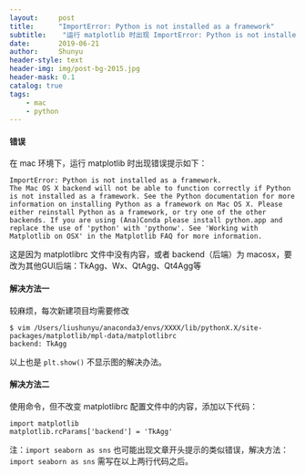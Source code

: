 ```yaml
---
layout:     post
title:      "ImportError: Python is not installed as a framework"
subtitle:    "运行 matplotlib 时出现 ImportError: Python is not installed as a framework."
date:       2019-06-21
author:     Shunyu
header-style: text
header-img: img/post-bg-2015.jpg
header-mask: 0.1
catalog: true
tags:
    - mac
	- python
---
```




#### 错误

在 mac 环境下，运行 matplotlib 时出现错误提示如下：

```
ImportError: Python is not installed as a framework.
The Mac OS X backend will not be able to function correctly if Python is not installed as a framework. See the Python documentation for more information on installing Python as a framework on Mac OS X. Please either reinstall Python as a framework, or try one of the other backends. If you are using (Ana)Conda please install python.app and replace the use of 'python' with 'pythonw'. See 'Working with Matplotlib on OSX' in the Matplotlib FAQ for more information.
```

这是因为 matplotlibrc 文件中没有内容，或者 backend（后端）为 macosx，要改为其他GUI后端：TkAgg、Wx、QtAgg、Qt4Agg等



#### 解决方法一

较麻烦，每次新建项目均需要修改

```
$ vim /Users/liushunyu/anaconda3/envs/XXXX/lib/pythonX.X/site-packages/matplotlib/mpl-data/matplotlibrc
backend: TkAgg
```

以上也是 `plt.show()` 不显示图的解决办法。



#### 解决方法二

使用命令，但不改变 matplotlibrc 配置文件中的内容，添加以下代码：

```
import matplotlib
matplotlib.rcParams['backend'] = 'TkAgg'
```

注：`import seaborn as sns` 也可能出现文章开头提示的类似错误，解决方法：`import seaborn as sns` 需写在以上两行代码之后。